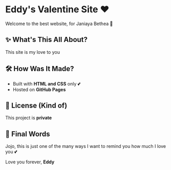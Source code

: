 # Eddy's Valentine Site ❤️

Welcome to the best website, for Janiaya Bethea 💖

## ✨ What's This All About?
This site is my love to you

## 🛠️ How Was It Made?
- Built with **HTML and CSS** only 💕
- Hosted on **GitHub Pages**

## 🎯 License (Kind of)
This project is **private**

## 🌹 Final Words
Jojo, this is just one of the many ways I want to remind you how much I love you 💕

Love you forever,
**Eddy**